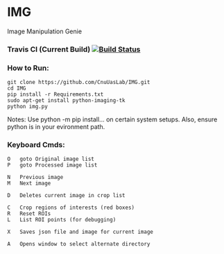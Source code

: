 # IMG #
Image Manipulation Genie

### Travis CI (Current Build) [![Build Status](https://travis-ci.org/CnuUasLab/IMG.svg?branch=develop)](https://travis-ci.org/CnuUasLab/IMG)

### How to Run: ###
```
git clone https://github.com/CnuUasLab/IMG.git
cd IMG
pip install -r Requirements.txt
sudo apt-get install python-imaging-tk
python img.py
```

Notes:
Use python -m pip install... on certain system setups.
Also, ensure python is in your evironment path.

### Keyboard Cmds: ###
```
O   goto Original image list
P   goto Processed image list

N   Previous image
M   Next image

D   Deletes current image in crop list

C   Crop regions of interests (red boxes)
R   Reset ROIs
L   List ROI points (for debugging)

X   Saves json file and image for current image

A   Opens window to select alternate directory
```
